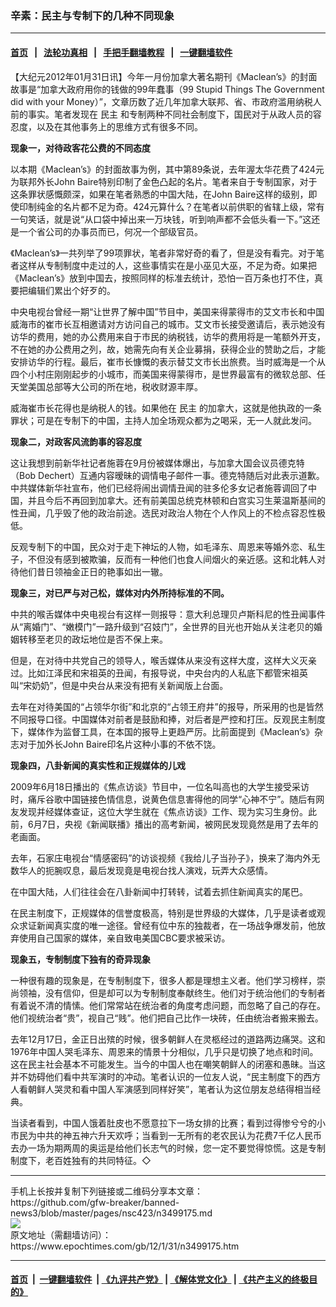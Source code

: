 ### 辛素：民主与专制下的几种不同现象
------------------------

#### [首页](https://github.com/gfw-breaker/banned-news3/blob/master/README.md) &nbsp;&nbsp;|&nbsp;&nbsp; [法轮功真相](https://github.com/begood0513/basic/blob/master/README.md)  &nbsp;&nbsp;|&nbsp;&nbsp; [手把手翻墙教程](https://github.com/gfw-breaker/guides/wiki)  &nbsp;&nbsp;|&nbsp;&nbsp; [一键翻墙软件](https://github.com/gfw-breaker/nogfw/blob/master/README.md)  



<div><p>
 【大纪元2012年01月31日讯】今年一月份加拿大著名期刊《Maclean’s》的封面故事是“加拿大政府用你的钱做的99年蠢事（99 Stupid Things The Government did with your Money）”，文章历数了近几年加拿大联邦、省、市政府滥用纳税人前的事实。笔者发现在
 <ok href="https://www.epochtimes.com/gb/tag/%E6%B0%91%E4%B8%BB.html">
  民主
 </ok>
 和专制两种不同社会制度下，国民对于从政人员的容忍度，以及在其他事务上的思维方式有很多不同。
</p>
<p>
 <b>
  现象一，对待政客花公费的不同态度
 </b>
</p>
<p>
 以本期《Maclean’s》的封面故事为例，其中第89条说，去年渥太华花费了424元为联邦外长John Baire特别印制了金色凸起的名片。笔者来自于专制国家，对于这条罪状感慨颇深，如果在笔者熟悉的中国大陆，在John Baire这样的级别，即使印制纯金的名片都不足为奇。424元算什么？在笔者以前供职的省辖上级，常有一句笑话，就是说“从口袋中掉出来一万块钱，听到响声都不会低头看一下。”这还是一个省公司的办事员而已，何况一个部级官员。
</p>
<p>
 《Maclean’s》一共列举了99项罪状，笔者非常好奇的看了，但是没有看完。对于笔者这样从专制制度中走过的人，这些事情实在是小巫见大巫，不足为奇。如果把《Maclean’s》放到中国去，按照同样的标准去统计，恐怕一百万条也打不住，真要把编辑们累出个好歹的。
</p>
<p>
 中央电视台曾经一期“让世界了解中国”节目中，美国来得蒙得市的艾文市长和中国威海市的崔市长互相邀请对方访问自己的城市。艾文市长接受邀请后，表示她没有访华的费用，她的办公费用来自于市民的纳税钱，访华的费用将是一笔额外开支，不在她的办公费用之列，故，她需先向有关企业募捐，获得企业的赞助之后，才能安排访华的行程。最后，崔市长慷慨的表示替艾文市长出旅费。当时威海是一个从四个小村庄刚刚起步的小城市，而美国来得蒙得市，是世界最富有的微软总部、任天堂美国总部等大公司的所在地，税收财源丰厚。
</p>
<p>
 威海崔市长花得也是纳税人的钱。如果他在
 <ok href="https://www.epochtimes.com/gb/tag/%E6%B0%91%E4%B8%BB.html">
  民主
 </ok>
 的加拿大，这就是他执政的一条罪状；可是在专制下的中国，主持人加全场观众都为之喝采，无一人就此发问。
</p>
<p>
 <b>
  现象二，对政客风流韵事的容忍度
 </b>
</p>
<p>
 这让我想到前新华社记者施蓉在9月份被媒体爆出，与加拿大国会议员德克特（Bob Dechert）互通内容暧昧的调情电子邮件一事。德克特随后对此表示道歉。中共媒体新华社宣布，他们已经将闹出调情丑闻的驻多伦多女记者施蓉调回了中国，并且今后不再回到加拿大。还有前美国总统克林顿和白宫实习生莱温斯基间的性丑闻，几乎毁了他的政治前途。选民对政治人物在个人作风上的不检点容忍性极低。
</p>
<p>
 反观专制下的中国，民众对于走下神坛的人物，如毛泽东、周恩来等婚外恋、私生子，不但没有感到被欺骗，反而有一种他们也食人间烟火的亲近感。这和北韩人对待他们昔日领袖金正日的艳事如出一辙。
</p>
<p>
 <b>
  现象三，对已严与对己松，媒体对内外所持标准的不同。
 </b>
</p>
<p>
 中共的喉舌媒体中央电视台有这样一则报导：意大利总理贝卢斯科尼的性丑闻事件从“离婚门”、“嫩模门”一路升级到“召妓门”，全世界的目光也开始从关注老贝的婚姻转移至老贝的政坛地位是否不保上来。
</p>
<p>
 但是，在对待中共党自己的领导人，喉舌媒体从来没有这样大度，这样大义灭亲过。比如江泽民和宋祖英的丑闻，有报导说，中央台内的人私底下都管宋祖英叫“宋奶奶”，但是中央台从来没有把有关新闻版上台面。
</p>
<p>
 去年在对待美国的“占领华尔街”和北京的“占领王府井”的报导，所采用的也是皆然不同报导口径。中国媒体对前者是鼓励和捧，对后者是严控和打压。反观民主制度下，媒体作为监督工具，在本国的报导上更趋严厉。比前面提到《Maclean’s》杂志对于加外长John Baire印名片这种小事的不依不饶。
</p>
<p>
 <b>
  现象四，八卦新闻的真实性和正规媒体的儿戏
 </b>
</p>
<p>
 2009年6月18日播出的《焦点访谈》节目中，一位名叫高也的大学生接受采访时，痛斥谷歌中国链接色情信息，说黄色信息害得他的同学“心神不宁”。随后有网友发现并经媒体查证，这位大学生就在《焦点访谈》工作、现为实习生身份。此前，6月7日，央视《新闻联播》播出的高考新闻，被网民发现竟然是用了去年的老画面。
</p>
<p>
 去年，石家庄电视台“情感密码”的访谈视频《我给儿子当孙子》，换来了海内外无数华人的扼腕叹息，最后发现竟是电视台找人演戏，玩弄大众感情。
</p>
<p>
 在中国大陆，人们往往会在八卦新闻中打转转，试着去抓住新闻真实的尾巴。
</p>
<p>
 在民主制度下，正规媒体的信誉度极高，特别是世界级的大媒体，几乎是读者或观众求证新闻真实度的唯一途径。曾经有位中东的独裁者，在一场战争爆发前，他放弃使用自己国家的媒体，亲自致电美国CBC要求被采访。
</p>
<p>
 <b>
  现象五，专制制度下独有的奇异现象
 </b>
</p>
<p>
 一种很有趣的现象是，在专制制度下，很多人都是理想主义者。他们学习榜样，崇尚领袖，没有信仰，但是却可以为专制制度奉献终生。他们对于统治他们的专制者有着说不清的情愫。他们常常站在统治者的角度考虑问题，而忽略了自己的存在。他们视统治者“贵”，视自己“贱”。他们把自己比作一块砖，任由统治者搬来搬去。
</p>
<p>
 去年12月17日，金正日出殡的时候，很多朝鲜人在灵柩经过的道路两边痛哭。这和1976年中国人哭毛泽东、周恩来的情景十分相似，几乎只是切换了地点和时间。这在民主社会基本不可能发生。当今的中国人也在嘲笑朝鲜人的闭塞和愚昧。当这并不妨碍他们看中共军演时的冲动。笔者认识的一位友人说，“民主制度下的西方人看朝鲜人哭灵和看中国人军演感到同样好笑”，笔者认为这位朋友总结得相当经典。
</p>
<p>
 当读者看到，中国人饿着肚皮也不愿意拉下一场女排的比赛；看到过得惨兮兮的小市民为中共的神五神六升天欢呼；当看到一无所有的老农民认为花费7千亿人民币去办一场为期两周的奥运是给他们长志气的时候，您一定不要觉得惊慌。这是专制制度下，老百姓独有的共同特征。◇
</p>
<p>
</p>
</div>
<hr/>
手机上长按并复制下列链接或二维码分享本文章：<br/>
https://github.com/gfw-breaker/banned-news3/blob/master/pages/nsc423/n3499175.md <br/>
<a href='https://github.com/gfw-breaker/banned-news3/blob/master/pages/nsc423/n3499175.md'><img src='https://github.com/gfw-breaker/banned-news3/blob/master/pages/nsc423/n3499175.md.png'/></a> <br/>
原文地址（需翻墙访问）：https://www.epochtimes.com/gb/12/1/31/n3499175.htm


------------------------
#### [首页](https://github.com/gfw-breaker/banned-news3/blob/master/README.md) &nbsp;|&nbsp; [一键翻墙软件](https://github.com/gfw-breaker/nogfw/blob/master/README.md) &nbsp;| [《九评共产党》](https://github.com/gfw-breaker/9ping.md/blob/master/README.md#九评之一评共产党是什么) | [《解体党文化》](https://github.com/gfw-breaker/jtdwh.md/blob/master/README.md) | [《共产主义的终极目的》](https://github.com/gfw-breaker/gczydzjmd.md/blob/master/README.md)


<img src='http://gfw-breaker.win/banned-news3/pages/nsc423/n3499175.md' width='0px' height='0px'/>